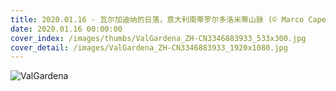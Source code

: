 ```yaml
---
title: 2020.01.16 - 瓦尔加迪纳的日落，意大利南蒂罗尔多洛米蒂山脉 (© Marco Capellari/Getty Images)
date: 2020.01.16 00:00:00
cover_index: /images/thumbs/ValGardena_ZH-CN3346883933_533x300.jpg
cover_detail: /images/ValGardena_ZH-CN3346883933_1920x1080.jpg
---
```


![ValGardena](/images/ValGardena_ZH-CN3346883933_1920x1080.jpg)
